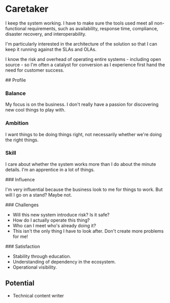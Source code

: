 # Caretaker

I keep the system working.  I have to make sure the tools used meet all non-functional requirements, such as availability, response time, compliance, disaster recovery, and interoperability.

I'm particularly interested in the architecture of the solution so that I can keep it running against the SLAs and OLAs.

I know the risk and overhead of operating entire systems - including open source - so I'm often a catalyst for conversion as I experience first hand the need for customer success.


## Profile

### Balance

My focus is on the business. I don't really have a passion for discovering new cool things to play with.

### Ambition

I want things to be doing things right, not necessarily whether we're doing the right things.

### Skill

I care about whether the system works more than I do about the minute details. I'm an apprentice in a lot of things.

### Influence

I'm very influential because the business look to me for things to work. But will I go on a stand? Maybe not.

### Challenges

* Will this new system introduce risk? Is it safe?
* How do I actually operate this thing?
* Who can I meet who's already doing it?
* This isn't the only thing I have to look after. Don't create more problems for me!

### Satisfaction

* Stability through education.
* Understanding of dependency in the ecosystem.
* Operational visibility.

## Potential

* Technical content writer